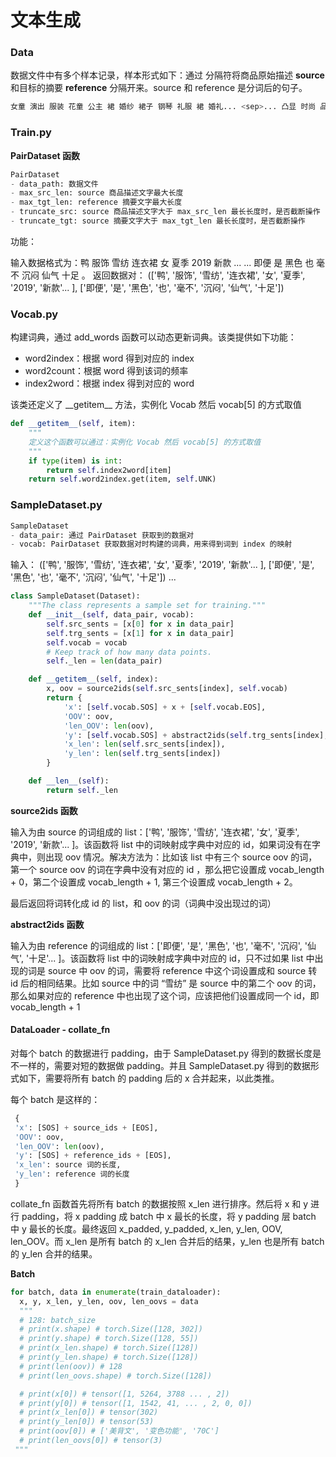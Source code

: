 # 文本生成

### Data

数据文件中有多个样本记录，样本形式如下：通过 <sep> 分隔符将商品原始描述 **source** 和目标的摘要 **reference** 分隔开来。source 和 reference 是分词后的句子。

```python
女童 演出 服装 花童 公主 裙 婚纱 裙子 钢琴 礼服 裙 婚礼... <sep>... 凸显 时尚 品质 。 蓬蓬 坠地 裙摆 ， 更加 别致 优雅 。
```

### Train.py

**PairDataset 函数** 

```python
PairDataset
- data_path: 数据文件
- max_src_len: source 商品描述文字最大长度
- max_tgt_len: reference 摘要文字最大长度
- truncate_src: source 商品描述文字大于 max_src_len 最长长度时，是否截断操作
- truncate_tgt: source 摘要文字大于 max_tgt_len 最长长度时，是否截断操作
```

功能：

输入数据格式为：鸭 服饰 雪纺 连衣裙 女 夏季 2019 新款 ... <sep> ... 即便 是 黑色 也 毫不 沉闷 仙气 十足 。
返回数据对： (['鸭', '服饰', '雪纺', '连衣裙', '女', '夏季', '2019', '新款'... ], ['即便', '是', '黑色', '也', '毫不', '沉闷', '仙气', '十足'])

### Vocab.py

构建词典，通过 add_words 函数可以动态更新词典。该类提供如下功能：

- word2index：根据 word 得到对应的 index
- word2count：根据 word 得到该词的频率
- index2word：根据 index 得到对应的 word

该类还定义了 \_\_getitem__ 方法，实例化 Vocab 然后 vocab[5] 的方式取值

```Python
def __getitem__(self, item):
    """
    定义这个函数可以通过：实例化 Vocab 然后 vocab[5] 的方式取值
    """
    if type(item) is int:
        return self.index2word[item]
    return self.word2index.get(item, self.UNK)
```

### SampleDataset.py

```python
SampleDataset
- data_pair: 通过 PairDataset 获取到的数据对
- vocab: PairDataset 获取数据对时构建的词典，用来得到词到 index 的映射
```

输入： (['鸭', '服饰', '雪纺', '连衣裙', '女', '夏季', '2019', '新款'... ], ['即便', '是', '黑色', '也', '毫不', '沉闷', '仙气', '十足']) ...

```python
class SampleDataset(Dataset):
    """The class represents a sample set for training."""
    def __init__(self, data_pair, vocab):
        self.src_sents = [x[0] for x in data_pair]
        self.trg_sents = [x[1] for x in data_pair]
        self.vocab = vocab
        # Keep track of how many data points.
        self._len = len(data_pair)

    def __getitem__(self, index):
        x, oov = source2ids(self.src_sents[index], self.vocab)
        return {
            'x': [self.vocab.SOS] + x + [self.vocab.EOS],
            'OOV': oov,
            'len_OOV': len(oov),
            'y': [self.vocab.SOS] + abstract2ids(self.trg_sents[index], self.vocab, oov) + [self.vocab.EOS],
            'x_len': len(self.src_sents[index]),
            'y_len': len(self.trg_sents[index])
        }

    def __len__(self):
        return self._len
```

**source2ids 函数** 

输入为由 source 的词组成的 list：['鸭', '服饰', '雪纺', '连衣裙', '女', '夏季', '2019', '新款'... ]。该函数将 list 中的词映射成字典中对应的 id，如果词没有在字典中，则出现 oov 情况。解决方法为：比如该 list 中有三个 source oov 的词，第一个 source oov 的词在字典中没有对应的 id ，那么把它设置成 vocab_length + 0，第二个设置成 vocab_length + 1, 第三个设置成 vocab_length + 2。

最后返回将词转化成 id 的 list，和 oov 的词（词典中没出现过的词）

**abstract2ids 函数**

输入为由 reference 的词组成的 list：['即便', '是', '黑色', '也', '毫不', '沉闷', '仙气', '十足'... ]。该函数将 list 中的词映射成字典中对应的 id，只不过如果 list 中出现的词是 source 中 oov 的词，需要将 reference 中这个词设置成和 source 转 id 后的相同结果。比如 source 中的词 “雪纺” 是 source 中的第二个 oov 的词，那么如果对应的 reference 中也出现了这个词，应该把他们设置成同一个 id，即 vocab_length + 1

#### DataLoader - collate_fn

对每个 batch 的数据进行 padding，由于 SampleDataset.py 得到的数据长度是不一样的，需要对短的数据做 padding。并且 SampleDataset.py 得到的数据形式如下，需要将所有 batch 的 padding 后的 x 合并起来，以此类推。

每个 batch 是这样的：

```Python
 {
 'x': [SOS] + source_ids + [EOS],
 'OOV': oov,
 'len_OOV': len(oov),
 'y': [SOS] + reference_ids + [EOS],
 'x_len': source 词的长度,
 'y_len': reference 词的长度
 }
```

collate_fn 函数首先将所有 batch 的数据按照  x_len 进行排序。然后将 x 和 y 进行 padding，将 x padding 成 batch 中 x 最长的长度，将 y padding 层 batch 中 y 最长的长度。最终返回 x_padded, y_padded, x_len, y_len, OOV, len_OOV。而 x_len 是所有 batch 的 x_len 合并后的结果，y_len 也是所有 batch 的 y_len 合并的结果。

**Batch**

```python
for batch, data in enumerate(train_dataloader):
  x, y, x_len, y_len, oov, len_oovs = data
  """
  # 128: batch_size
  # print(x.shape) # torch.Size([128, 302])
  # print(y.shape) # torch.Size([128, 55])
  # print(x_len.shape) # torch.Size([128])
  # print(y_len.shape) # torch.Size([128])
  # print(len(oov)) # 128
  # print(len_oovs.shape) # torch.Size([128])

  # print(x[0]) # tensor([1, 5264, 3788 ... , 2])
  # print(y[0]) # tensor([1, 1542, 41, ... , 2, 0, 0])
  # print(x_len[0]) # tensor(302)
  # print(y_len[0]) # tensor(53)
  # print(oov[0]) # ['美背文', '变色功能', '70C']
  # print(len_oovs[0]) # tensor(3)
 """

```







